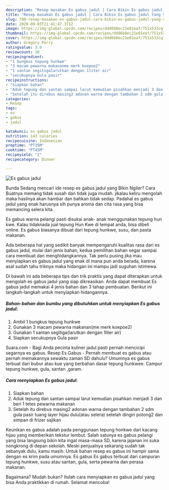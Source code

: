 ```yaml
---
description: "Resep masakan Es gabus jadul | Cara Bikin Es gabus jadul Yang Sempurna"
title: "Resep masakan Es gabus jadul | Cara Bikin Es gabus jadul Yang Sempurna"
slug: 780-resep-masakan-es-gabus-jadul-cara-bikin-es-gabus-jadul-yang-sempurna
date: 2020-09-03T21:41:47.371Z
image: https://img-global.cpcdn.com/recipes/ddd6b8ec21e01eaf/751x532cq70/es-gabus-jadul-foto-resep-utama.jpg
thumbnail: https://img-global.cpcdn.com/recipes/ddd6b8ec21e01eaf/751x532cq70/es-gabus-jadul-foto-resep-utama.jpg
cover: https://img-global.cpcdn.com/recipes/ddd6b8ec21e01eaf/751x532cq70/es-gabus-jadul-foto-resep-utama.jpg
author: Gregory Perry
ratingvalue: 3.9
reviewcount: 10
recipeingredient:
- "1 bungkus tepung hunkwe"
- "3 macam pewarna makananme merk koepoe2"
- "1 santan segitigalarutkan dengan 1liter air"
- "secukupnya Gula pasir"
recipeinstructions:
- "Siapkan bahan"
- "Aduk tepung dan santan sampai larut kemudian pisahkan menjadi 3 dan beri 1 tetes pewarna makanan"
- "Setelah itu direbus masing2 adonan warna dengan tambahan 2 sdm gula pasir tuang layer hijau dulu(atau selera) setelah dingin potong2 dan simpan di frizer sajikan"
categories:
- Resep
tags:
- es
- gabus
- jadul

katakunci: es gabus jadul 
nutrition: 143 calories
recipecuisine: Indonesian
preptime: "PT35M"
cooktime: "PT45M"
recipeyield: "2"
recipecategory: Dinner

---
```



![Es gabus jadul](https://img-global.cpcdn.com/recipes/ddd6b8ec21e01eaf/751x532cq70/es-gabus-jadul-foto-resep-utama.jpg)

Bunda Sedang mencari ide resep es gabus jadul yang Bikin Ngiler? Cara Buatnya memang tidak susah dan tidak juga mudah. jikalau keliru mengolah maka hasilnya akan hambar dan bahkan tidak sedap. Padahal es gabus jadul yang enak harusnya sih punya aroma dan cita rasa yang bisa memancing selera kita.

Es gabus warna pelangi pasti disukai anak- anak menggunakan tepung hun kwe. Kalau tidaknada jual tepung Hun Kwe di tempat anda, bisa dibeli online. Es gabus biasanya dibuat dari tepung hunkwe, susu, dan pasta makanan.

Ada beberapa hal yang sedikit banyak mempengaruhi kualitas rasa dari es gabus jadul, mulai dari jenis bahan, kedua pemilihan bahan segar sampai cara membuat dan menghidangkannya. Tak perlu pusing jika mau menyiapkan es gabus jadul yang enak di mana pun anda berada, karena asal sudah tahu triknya maka hidangan ini mampu jadi suguhan istimewa.


Di bawah ini ada beberapa tips dan trik praktis yang dapat diterapkan untuk mengolah es gabus jadul yang siap dikreasikan. Anda dapat membuat Es gabus jadul memakai 4 jenis bahan dan 3 tahap pembuatan. Berikut ini langkah-langkah untuk menyiapkan hidangannya.

<!--inarticleads1-->

##### Bahan-bahan dan bumbu yang dibutuhkan untuk menyiapkan Es gabus jadul:

1. Ambil 1 bungkus tepung hunkwe
1. Gunakan 3 macam pewarna makanan(me merk koepoe2)
1. Gunakan 1 santan segitiga(larutkan dengan 1liter air)
1. Siapkan secukupnya Gula pasir


Suara.com - Bagi Anda pecinta kuliner jadul pasti pernah mencicipi segarnya es gabus. Resep Es Gabus - Pernah membuat es gabus atau pernah memakannya sewaktu zaman SD dahulu? Umumnya es gabus terbuat dari bubur atau kue yang berbahan dasar tepung hunkwee. Campur tepung hunkwe, gula, santan ,garam. 

<!--inarticleads2-->

##### Cara menyiapkan Es gabus jadul:

1. Siapkan bahan
1. Aduk tepung dan santan sampai larut kemudian pisahkan menjadi 3 dan beri 1 tetes pewarna makanan
1. Setelah itu direbus masing2 adonan warna dengan tambahan 2 sdm gula pasir tuang layer hijau dulu(atau selera) setelah dingin potong2 dan simpan di frizer sajikan


Keunikan es gabus adalah pada penggunaan tepung honkwe dari kacang hijau yang memberikan tekstur lembut. Salah satunya es gabus pelangi yang bisa langsung bikin kita ingat masa-masa SD, karena jajanan ini suka nongkrong di depan sekolah. Meski penjualnya sekarang sudah tak sebanyak dulu, kamu masih. Untuk bahan resep es gabus ini hampir sama dengan es krim pada umumnya. Es gabus Es gabus terbuat dari campuran tepung hunkwe, susu atau santan, gula, serta pewarna dan perasa makanan. 

Bagaimana? Mudah bukan? Itulah cara menyiapkan es gabus jadul yang bisa Anda praktikkan di rumah. Selamat mencoba!
